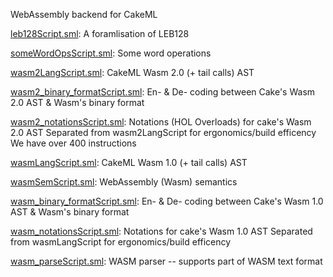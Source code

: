 WebAssembly backend for CakeML

[leb128Script.sml](leb128Script.sml):
A foramlisation of LEB128

[someWordOpsScript.sml](someWordOpsScript.sml):
Some word operations

[wasm2LangScript.sml](wasm2LangScript.sml):
CakeML Wasm 2.0 (+ tail calls) AST

[wasm2_binary_formatScript.sml](wasm2_binary_formatScript.sml):
En- & De- coding between Cake's Wasm 2.0 AST & Wasm's binary format

[wasm2_notationsScript.sml](wasm2_notationsScript.sml):
Notations (HOL Overloads) for cake's Wasm 2.0 AST
Separated from wasm2LangScript for ergonomics/build efficency
We have over 400 instructions

[wasmLangScript.sml](wasmLangScript.sml):
CakeML Wasm 1.0 (+ tail calls) AST

[wasmSemScript.sml](wasmSemScript.sml):
WebAssembly (Wasm) semantics

[wasm_binary_formatScript.sml](wasm_binary_formatScript.sml):
En- & De- coding between Cake's Wasm 1.0 AST & Wasm's binary format

[wasm_notationsScript.sml](wasm_notationsScript.sml):
Notations for cake's Wasm 1.0 AST
Separated from wasmLangScript for ergonomics/build efficency

[wasm_parseScript.sml](wasm_parseScript.sml):
WASM parser -- supports part of WASM text format
